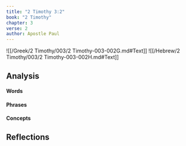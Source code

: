 ```yaml
---
title: "2 Timothy 3:2"
book: "2 Timothy"
chapter: 3
verse: 2
author: Apostle Paul
---
```

![[/Greek/2 Timothy/003/2 Timothy-003-002G.md#Text]]
![[/Hebrew/2 Timothy/003/2 Timothy-003-002H.md#Text]]

## Analysis

#### Words

#### Phrases

#### Concepts

## Reflections
